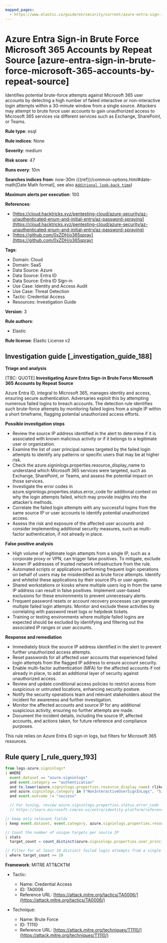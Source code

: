 ```yaml
---
mapped_pages:
  - https://www.elastic.co/guide/en/security/current/azure-entra-sign-in-brute-force-microsoft-365-accounts-by-repeat-source.html
---
```


# Azure Entra Sign-in Brute Force Microsoft 365 Accounts by Repeat Source [azure-entra-sign-in-brute-force-microsoft-365-accounts-by-repeat-source]

Identifies potential brute-force attempts against Microsoft 365 user accounts by detecting a high number of failed interactive or non-interactive login attempts within a 30-minute window from a single source. Attackers may attempt to brute force user accounts to gain unauthorized access to Microsoft 365 services via different services such as Exchange, SharePoint, or Teams.

**Rule type**: esql

**Rule indices**: None

**Severity**: medium

**Risk score**: 47

**Runs every**: 10m

**Searches indices from**: now-30m ({{ref}}/common-options.html#date-math[Date Math format], see also [`Additional look-back time`](docs-content://solutions/security/detect-and-alert/create-detection-rule.md#rule-schedule))

**Maximum alerts per execution**: 100

**References**:

* [https://cloud.hacktricks.xyz/pentesting-cloud/azure-security/az-unauthenticated-enum-and-initial-entry/az-password-spraying](https://cloud.hacktricks.xyz/pentesting-cloud/azure-security/az-unauthenticated-enum-and-initial-entry/az-password-spraying)
* [https://github.com/0xZDH/o365spray](https://github.com/0xZDH/o365spray)

**Tags**:

* Domain: Cloud
* Domain: SaaS
* Data Source: Azure
* Data Source: Entra ID
* Data Source: Entra ID Sign-in
* Use Case: Identity and Access Audit
* Use Case: Threat Detection
* Tactic: Credential Access
* Resources: Investigation Guide

**Version**: 3

**Rule authors**:

* Elastic

**Rule license**: Elastic License v2

## Investigation guide [_investigation_guide_188]

**Triage and analysis**

[TBC: QUOTE]
**Investigating Azure Entra Sign-in Brute Force Microsoft 365 Accounts by Repeat Source**

Azure Entra ID, integral to Microsoft 365, manages identity and access, ensuring secure authentication. Adversaries exploit this by attempting numerous failed logins to breach accounts. The detection rule identifies such brute-force attempts by monitoring failed logins from a single IP within a short timeframe, flagging potential unauthorized access efforts.

**Possible investigation steps**

* Review the source IP address identified in the alert to determine if it is associated with known malicious activity or if it belongs to a legitimate user or organization.
* Examine the list of user principal names targeted by the failed login attempts to identify any patterns or specific users that may be at higher risk.
* Check the azure.signinlogs.properties.resource_display_name to understand which Microsoft 365 services were targeted, such as Exchange, SharePoint, or Teams, and assess the potential impact on those services.
* Investigate the error codes in azure.signinlogs.properties.status.error_code for additional context on why the login attempts failed, which may provide insights into the attacker’s methods.
* Correlate the failed login attempts with any successful logins from the same source IP or user accounts to identify potential unauthorized access.
* Assess the risk and exposure of the affected user accounts and consider implementing additional security measures, such as multi-factor authentication, if not already in place.

**False positive analysis**

* High volume of legitimate login attempts from a single IP, such as a corporate proxy or VPN, can trigger false positives. To mitigate, exclude known IP addresses of trusted network infrastructure from the rule.
* Automated scripts or applications performing frequent login operations on behalf of users may be misidentified as brute force attempts. Identify and whitelist these applications by their source IPs or user agents.
* Shared workstations or kiosks where multiple users log in from the same IP address can result in false positives. Implement user-based exclusions for these environments to prevent unnecessary alerts.
* Frequent password resets or account recovery processes can generate multiple failed login attempts. Monitor and exclude these activities by correlating with password reset logs or helpdesk tickets.
* Training or testing environments where multiple failed logins are expected should be excluded by identifying and filtering out the associated IP ranges or user accounts.

**Response and remediation**

* Immediately block the source IP address identified in the alert to prevent further unauthorized access attempts.
* Reset passwords for all affected user accounts that experienced failed login attempts from the flagged IP address to ensure account security.
* Enable multi-factor authentication (MFA) for the affected accounts if not already in place, to add an additional layer of security against unauthorized access.
* Review and update conditional access policies to restrict access from suspicious or untrusted locations, enhancing security posture.
* Notify the security operations team and relevant stakeholders about the incident for awareness and further investigation.
* Monitor the affected accounts and source IP for any additional suspicious activity, ensuring no further attempts are made.
* Document the incident details, including the source IP, affected accounts, and actions taken, for future reference and compliance purposes.

This rule relies on Azure Entra ID sign-in logs, but filters for Microsoft 365 resources.


## Rule query [_rule_query_193]

```js
from logs-azure.signinlogs*
| WHERE
  event.dataset == "azure.signinlogs"
  and event.category == "authentication"
  and to_lower(azure.signinlogs.properties.resource_display_name) rlike "(.*)365(.*)"
  and azure.signinlogs.category in ("NonInteractiveUserSignInLogs", "SignInLogs")
  and event.outcome != "success"

  // For tuning, review azure.signinlogs.properties.status.error_code
  // https://learn.microsoft.com/en-us/entra/identity-platform/reference-error-codes

// keep only relevant fields
| keep event.dataset, event.category, azure.signinlogs.properties.resource_display_name, azure.signinlogs.category, event.outcome, azure.signinlogs.properties.user_principal_name, source.ip

// Count the number of unique targets per source IP
| stats
  target_count = count_distinct(azure.signinlogs.properties.user_principal_name) by source.ip

// Filter for at least 10 distinct failed login attempts from a single source
| where target_count >= 10
```

**Framework**: MITRE ATT&CKTM

* Tactic:

    * Name: Credential Access
    * ID: TA0006
    * Reference URL: [https://attack.mitre.org/tactics/TA0006/](https://attack.mitre.org/tactics/TA0006/)

* Technique:

    * Name: Brute Force
    * ID: T1110
    * Reference URL: [https://attack.mitre.org/techniques/T1110/](https://attack.mitre.org/techniques/T1110/)



